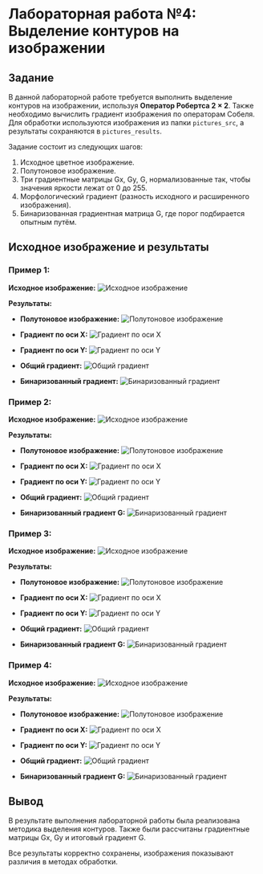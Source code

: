 # Лабораторная работа №4: Выделение контуров на изображении

## Задание

В данной лабораторной работе требуется выполнить выделение контуров на изображении, используя **Оператор Робертса 2 × 2**. Также необходимо вычислить градиент изображения по операторам Собеля. Для обработки используются изображения из папки `pictures_src`, а результаты сохраняются в `pictures_results`.

Задание состоит из следующих шагов:
1. Исходное цветное изображение.
2. Полутоновое изображение.
3. Три градиентные матрицы Gx, Gy, G, нормализованные так, чтобы значения яркости лежат от 0 до 255.
4. Морфологический градиент (разность исходного и расширенного изображения).
5. Бинаризованная градиентная матрица G, где порог подбирается опытным путём.


## Исходное изображение и результаты

### Пример 1:

**Исходное изображение:**
![Исходное изображение](../pictures_src/house.png)

**Результаты:**

- **Полутоновое изображение:**
![Полутоновое изображение](../pictures_results/house_gray.png)

- **Градиент по оси X:**
![Градиент по оси X](../pictures_results/house_roberts_gx.png)

- **Градиент по оси Y:**
![Градиент по оси Y](../pictures_results/house_roberts_gy.png)

- **Общий градиент:**
![Общий градиент](../pictures_results/house_roberts_g.png)

- **Бинаризованный градиент:**
![Бинаризованный градиент](../pictures_results/house_binary.png)

### Пример 2:

**Исходное изображение:**
![Исходное изображение](../pictures_src/anime.png)

**Результаты:**

- **Полутоновое изображение:**
![Полутоновое изображение](../pictures_results/anime_gray.png)

- **Градиент по оси X:**
![Градиент по оси X](../pictures_results/anime_roberts_gx.png)

- **Градиент по оси Y:**
![Градиент по оси Y](../pictures_results/anime_roberts_gy.png)

- **Общий градиент:**
![Общий градиент](../pictures_results/anime_roberts_g.png)


- **Бинаризованный градиент G:**
![Бинаризованный градиент](../pictures_results/anime_binary.png)

### Пример 3:

**Исходное изображение:**
![Исходное изображение](../pictures_src/map.png)

**Результаты:**

- **Полутоновое изображение:**
![Полутоновое изображение](../pictures_results/map_gray.png)

- **Градиент по оси X:**
![Градиент по оси X](../pictures_results/map_roberts_gx.png)

- **Градиент по оси Y:**
![Градиент по оси Y](../pictures_results/map_roberts_gy.png)

- **Общий градиент:**
![Общий градиент](../pictures_results/map_roberts_g.png)

- **Бинаризованный градиент G:**
![Бинаризованный градиент](../pictures_results/map_binary.png)

### Пример 4:

**Исходное изображение:**
![Исходное изображение](../pictures_src/photo.png)

**Результаты:**

- **Полутоновое изображение:**
![Полутоновое изображение](../pictures_results/photo_gray.png)

- **Градиент по оси X:**
![Градиент по оси X](../pictures_results/photo_roberts_gx.png)

- **Градиент по оси Y:**
![Градиент по оси Y](../pictures_results/photo_roberts_gy.png)

- **Общий градиент:**
![Общий градиент](../pictures_results/photo_roberts_g.png)

- **Бинаризованный градиент G:**
![Бинаризованный градиент](../pictures_results/photo_binary.png)
## Вывод

В результате выполнения лабораторной работы была реализована методика выделения контуров. Также были рассчитаны градиентные матрицы Gx, Gy и итоговый градиент G.  

Все результаты корректно сохранены, изображения показывают различия в методах обработки.  
